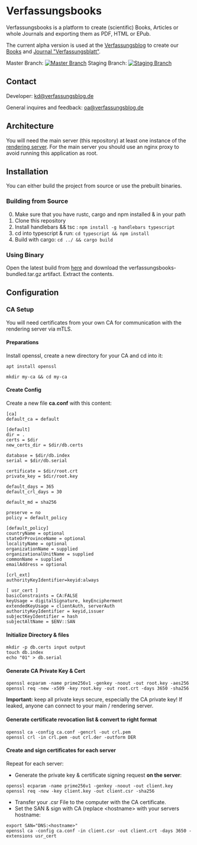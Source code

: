 # Verfassungsbooks
Verfassungsbooks is a platform to create (scientific) Books, Articles or whole Journals and exporting them as PDF, HTML or EPub.

The current alpha version is used at the [Verfassungsblog](https://verfassungsblog.de) to create our [Books](https://verfassungsblog.de/books) and [Journal "Verfassungsblatt"](https://verfassungsblog.de/blatt).


Master Branch:
[![Master Branch](https://builds.sr.ht/~verfassungsblog/Verfassungsbooks/commits/master.svg)](https://builds.sr.ht/~verfassungsblog/Verfassungsbooks/commits/master?) Staging Branch: [![Staging Branch](https://builds.sr.ht/~verfassungsblog/Verfassungsbooks/commits/staging.svg)](https://builds.sr.ht/~verfassungsblog/Verfassungsbooks/commits/staging?)

## Contact
Developer: [kd@verfassungsblog.de](mailto:kd@verfassungsblog.de)

General inquires and feedback: [oa@verfassungsblog.de](mailto:oa@verfassungsblog.de)

## Architecture
You will need the main server (this repository) at least one instance of the
[rendering server](https://git.sr.ht/~verfassungsblog/Verfassungsbooks-Rendering-Server).
For the main server you should use an nginx proxy to avoid running this application as root.

## Installation
You can either build the project from source or use the prebuilt binaries.
### Building from Source
0. Make sure that you have rustc, cargo and npm installed & in your path
1. Clone this repository
2. Install handlebars && tsc : ``npm install -g handlebars typescript``
3. cd into typescript & run: ``cd typescript && npm install``
4. Build with cargo: ``cd ../ && cargo build``
### Using Binary
Open the latest build from [here](https://builds.sr.ht/~verfassungsblog/Verfassungsbooks/commits/master) and download the verfassungsbooks-bundled.tar.gz artifact.
Extract the contents.

## Configuration
### CA Setup
You will need certificates from your own CA for communication with the rendering server via mTLS.
#### Preparations
Install openssl, create a new directory for your CA and cd into it:

``apt install openssl``

``mkdir my-ca && cd my-ca``
#### Create Config
Create a new file **ca.conf** with this content:
````
[ca]
default_ca = default

[default]
dir = .
certs = $dir
new_certs_dir = $dir/db.certs

database = $dir/db.index
serial = $dir/db.serial

certificate = $dir/root.crt
private_key = $dir/root.key

default_days = 365
default_crl_days = 30

default_md = sha256

preserve = no
policy = default_policy

[default_policy]
countryName = optional
stateOrProvinceName = optional
localityName = optional
organizationName = supplied
organizationalUnitName = supplied
commonName = supplied
emailAddress = optional

[crl_ext]
authorityKeyIdentifier=keyid:always

[ usr_cert ]
basicConstraints = CA:FALSE
keyUsage = digitalSignature, keyEncipherment
extendedKeyUsage = clientAuth, serverAuth
authorityKeyIdentifier = keyid,issuer
subjectKeyIdentifier = hash
subjectAltName = $ENV::SAN
````
#### Initialize Directory & files
```
mkdir -p db.certs input output
touch db.index
echo "01" > db.serial
```
#### Generate CA Private Key & Cert
```
openssl ecparam -name prime256v1 -genkey -noout -out root.key -aes256
openssl req -new -x509 -key root.key -out root.crt -days 3650 -sha256
```

**Important:** keep all private keys secure, especially the CA private key!
If leaked, anyone can connect to your main / rendering server.
#### Generate certificate revocation list & convert to right format
```
openssl ca -config ca.conf -gencrl -out crl.pem
openssl crl -in crl.pem -out crl.der -outform DER
```
#### Create and sign certificates for each server
Repeat for each server:

* Generate the private key & certificate signing request **on the server**:
```
openssl ecparam -name prime256v1 -genkey -noout -out client.key
openssl req -new -key client.key -out client.csr -sha256
```
* Transfer your .csr File to the computer with the CA certificate.
* Set the SAN & sign with CA (replace \<hostname\> with your servers hostname:
```
export SAN="DNS:<hostname>"
openssl ca -config ca.conf -in client.csr -out client.crt -days 3650 -extensions usr_cert
```
